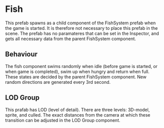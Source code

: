 # Fish

This prefab spawns as a child component of the FishSystem prefab when the game is started. It is therefore not necessary to place this prefab in the scene. The prefab has no paramateres that can be set in the Inspector, and gets all necessary data from the parent FishSystem component.

## Behaviour

The fish component swims randomly when idle (before game is started, or when game is completed), swim up when hungry and return when full. These states are decided by the parent FishSystem component. New random directions are generated every 3rd second.
  
## LOD Group

This prafab has LOD (level of detail). There are three levels: 3D-model, sprite, and culled. The exact distances from the camera at which these transition can be adjusted in the LOD Group component.
